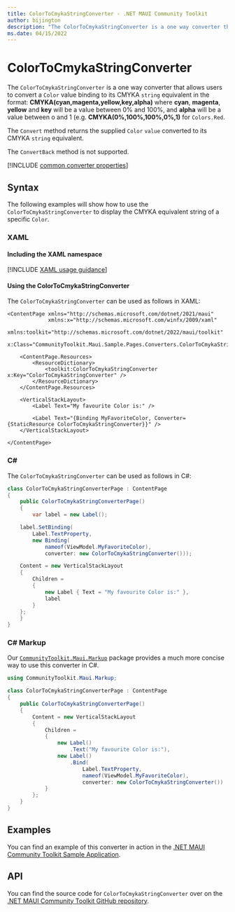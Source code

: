 ```yaml
---
title: ColorToCmykaStringConverter - .NET MAUI Community Toolkit
author: bijington
description: "The ColorToCmykaStringConverter is a one way converter that allows users to convert a Color value binding to its CMYKA string equivalent."
ms.date: 04/15/2022
---
```


# ColorToCmykaStringConverter

The `ColorToCmykaStringConverter` is a one way converter that allows users to convert a `Color` value binding to its CMYKA `string` equivalent in the format: **CMYKA(cyan,magenta,yellow,key,alpha)** where **cyan**, **magenta**, **yellow** and **key** will be a value between 0% and 100%, and **alpha** will be a value between o and 1 (e.g. **CMYKA(0%,100%,100%,0%,1)** for `Colors.Red`.

The `Convert` method returns the supplied `Color` `value` converted to its CMYKA `string` equivalent.

The `ConvertBack` method is not supported.

[!INCLUDE [common converter properties](../includes/communitytoolkit-converter.md)]

## Syntax

The following examples will show how to use the `ColorToCmykaStringConverter` to display the CMYKA equivalent string of a specific `Color`.

### XAML

#### Including the XAML namespace

[!INCLUDE [XAML usage guidance](../includes/xaml-usage.md)]

#### Using the ColorToCmykaStringConverter

The `ColorToCmykaStringConverter` can be used as follows in XAML:

```xaml
<ContentPage xmlns="http://schemas.microsoft.com/dotnet/2021/maui"
             xmlns:x="http://schemas.microsoft.com/winfx/2009/xaml"
             xmlns:toolkit="http://schemas.microsoft.com/dotnet/2022/maui/toolkit"
             x:Class="CommunityToolkit.Maui.Sample.Pages.Converters.ColorToCmykaStringConverterPage">

    <ContentPage.Resources>
        <ResourceDictionary>
            <toolkit:ColorToCmykaStringConverter x:Key="ColorToCmykaStringConverter" />
        </ResourceDictionary>
    </ContentPage.Resources>

    <VerticalStackLayout>
        <Label Text="My favourite Color is:" />

        <Label Text="{Binding MyFavoriteColor, Converter={StaticResource ColorToCmykaStringConverter}}" />
    </VerticalStackLayout>

</ContentPage>
```

### C#

The `ColorToCmykaStringConverter` can be used as follows in C#:

```csharp
class ColorToCmykaStringConverterPage : ContentPage
{
    public ColorToCmykaStringConverterPage()
    {
        var label = new Label();

	label.SetBinding(
		Label.TextProperty,
		new Binding(
			nameof(ViewModel.MyFavoriteColor),
			converter: new ColorToCmykaStringConverter()));

	Content = new VerticalStackLayout
	{
		Children =
		{
			new Label { Text = "My favourite Color is:" },
			label
		}
	};
    }
}
```

### C# Markup

Our [`CommunityToolkit.Maui.Markup`](../markup/markup.md) package provides a much more concise way to use this converter in C#.

```csharp
using CommunityToolkit.Maui.Markup;

class ColorToCmykaStringConverterPage : ContentPage
{
    public ColorToCmykaStringConverterPage()
    {
        Content = new VerticalStackLayout
        {
            Children =
            {
                new Label()
                    .Text("My favourite Color is:"),
                new Label()
                    .Bind(
                        Label.TextProperty,
                        nameof(ViewModel.MyFavoriteColor),
                        converter: new ColorToCmykaStringConverter())
            }
        };
    }
}
```

## Examples

You can find an example of this converter in action in the [.NET MAUI Community Toolkit Sample Application](https://github.com/CommunityToolkit/Maui/blob/main/samples/CommunityToolkit.Maui.Sample/Pages/Converters/ColorsConverterPage.xaml).

## API

You can find the source code for `ColorToCmykaStringConverter` over on the [.NET MAUI Community Toolkit GitHub repository](https://github.com/CommunityToolkit/Maui/blob/main/src/CommunityToolkit.Maui/Converters/ColorToStringConverter.shared.cs).
